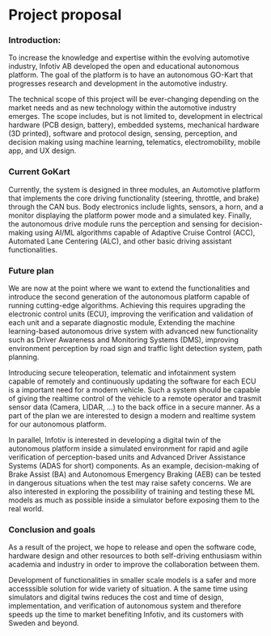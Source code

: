 # Project proposal

### Introduction:
To increase the knowledge and expertise within the evolving automotive industry, Infotiv AB developed the open and educational autonomous platform. The goal of the platform is to have an autonomous GO-Kart that progresses research and development in the automotive industry.

The technical scope of this project will be ever-changing depending on the market needs and as new technology within the automotive industry emerges. The scope includes, but is not limited to, development in electrical hardware (PCB design, battery), embedded systems, mechanical hardware (3D printed), software and protocol design, sensing, perception, and decision making using machine learning, telematics, electromobility, mobile app, and UX design.

### Current GoKart
Currently, the system is designed in three modules, an Automotive platform that implements the core driving functionality (steering, throttle, and brake) through the CAN bus. Body electronics include lights, sensors, a horn, and a monitor displaying the platform power mode and a simulated key.
Finally, the autonomous drive module runs the perception and sensing for decision-making using AI/ML algorithms capable of Adaptive Cruise Control (ACC), Automated Lane Centering (ALC), and other basic driving assistant functionalities.

### Future plan
We are now at the point where we want to extend the functionalities and introduce the second generation of the autonomous platform capable of running cutting-edge algorithms. Achieving this requires upgrading the electronic control units (ECU), improving the verification and validation of each unit and a separate diagnostic module, Extending the machine learning-based autonomous drive system with advanced new functionality such as Driver Awareness and Monitoring Systems (DMS), improving environment perception by road sign and traffic light detection system, path planning.

Introducing secure teleoperation, telematic and infotainment system capable of remotely and continuously updating the software for each ECU is a important need for a modern vehicle. Such a system should be capable of giving the realtime control of the vehicle to a remote operator and  trasmit sensor data (Camera, LIDAR, …) to the back office in a secure manner. As a part of the plan we are interested to design a modern and realtime system for our autonomous platform.

In parallel, Infotiv is interested in developing a digital twin of the autonomous platform inside a simulated environment for rapid and agile verification of perception-based units and Advanced Driver Assistance Systems (ADAS for short) components. As an example, decision-making of Brake Assist (BA) and Autonomous Emergency Braking (AEB) can be tested in dangerous situations when the test may raise safety concerns. We are also interested in exploring the possibility of training and testing these ML models as much as possible inside a simulator before exposing them to the real world.

### Conclusion and goals
As a result of the project, we hope to release and open the software code, hardware design and other resources to both self-driving enthusiasm within academia and industry in order to improve the collaboration between them. 

Development of functionalities in smaller scale models is a safer and more accesssible solution for wide variety of situation. A the same time using simulators and digital twins reduces the cost and time of design, implementation, and verification of autonomous system and therefore speeds up the time to market benefiting Infotiv, and its customers with Sweden and beyond.

